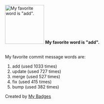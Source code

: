 <img src="https://my-badges.github.io/my-badges/favorite-word.png" alt="My favorite word is &quot;add&quot;." title="My favorite word is &quot;add&quot;." width="128">
<strong>My favorite word is &quot;add&quot;.</strong>
<br><br>

My favorite commit message words are:

1. add (used 1033 times)
2. update (used 727 times)
3. merge (used 527 times)
4. fix (used 415 times)
5. bump (used 382 times)


Created by <a href="https://github.com/my-badges/my-badges">My Badges</a>